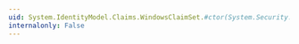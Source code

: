 ```yaml
---
uid: System.IdentityModel.Claims.WindowsClaimSet.#ctor(System.Security.Principal.WindowsIdentity,System.DateTime)
internalonly: False
---
```

